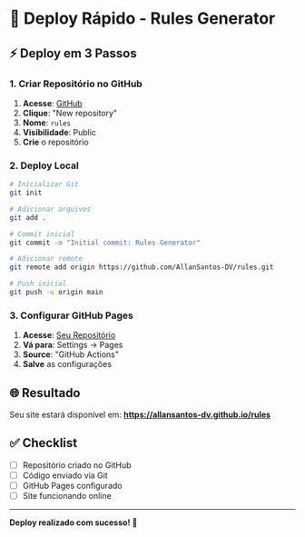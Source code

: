 # 🚀 Deploy Rápido - Rules Generator

## ⚡ Deploy em 3 Passos

### 1. Criar Repositório no GitHub

1. **Acesse**: [GitHub](https://github.com)
2. **Clique**: "New repository"
3. **Nome**: `rules`
4. **Visibilidade**: Public
5. **Crie** o repositório

### 2. Deploy Local

```bash
# Inicializar Git
git init

# Adicionar arquivos
git add .

# Commit inicial
git commit -m "Initial commit: Rules Generator"

# Adicionar remote
git remote add origin https://github.com/AllanSantos-DV/rules.git

# Push inicial
git push -u origin main
```

### 3. Configurar GitHub Pages

1. **Acesse**: [Seu Repositório](https://github.com/AllanSantos-DV/rules)
2. **Vá para**: Settings → Pages
3. **Source**: "GitHub Actions"
4. **Salve** as configurações

## 🌐 Resultado

Seu site estará disponível em:
**https://allansantos-dv.github.io/rules**

## ✅ Checklist

- [ ] Repositório criado no GitHub
- [ ] Código enviado via Git
- [ ] GitHub Pages configurado
- [ ] Site funcionando online

---

**Deploy realizado com sucesso! 🎉**
